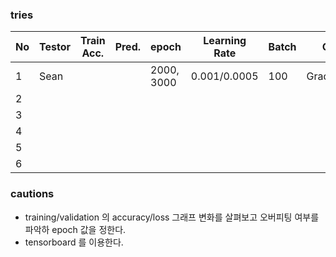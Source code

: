 
### tries
|  No | Testor| Train Acc.| Pred.   | epoch  | Learning Rate   | Batch | Optimizer       | Activation |win_stride|win_size| time_shift|sample_rate |back_vol.|back_freq.|dct_coef.|
|-----|-------|-----------|---------|--------|-----------------|-------|-----------------|------------|----------|--------|-----------|-------------|--------|----------|---------|
|  1  | Sean  |          |          | 2000, 3000 | 0.001/0.0005| 100   | GradientDescent | Relu       | 10       |   30   | 100       |  16000      |  0.5   |  0.8     |   40    | 
|  2  |       |          |          |            |             |       |                 |            |          |         |         |              |        |           |        |
|  3  |       |          |          |            |             |       |                 |         |            |          |         |              |        |           |        |
|  4  |       |          |          |            |             |       |                 |         |            |          |         |              |        |           |        |
|  5  |       |          |          |            |             |       |                 |         |            |          |         |              |        |           |        |
|  6  |       |          |          |            |             |       |                 |         |            |          |         |              |        |           |        |



### cautions
- training/validation 의 accuracy/loss 그래프 변화를 살펴보고 오버피팅 여부를 파악하 epoch 값을 정한다.
- tensorboard 를 이용한다.